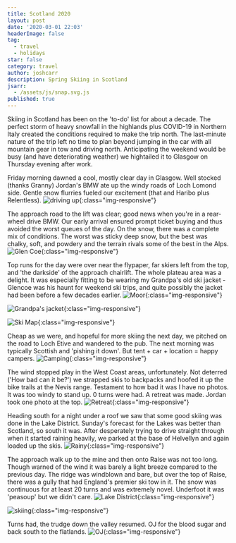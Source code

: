 ```yaml
---
title: Scotland 2020
layout: post
date: '2020-03-01 22:03'
headerImage: false
tag:
  - travel
  - holidays
star: false
category: travel
author: joshcarr
description: Spring Skiing in Scotland
jsarr:
  - /assets/js/snap.svg.js
published: true
---
```


<div markdown="1" class="contentCont" id="scroll">
Skiing in Scotland has been on the 'to-do' list for about a decade. The perfect storm of heavy snowfall in the highlands plus COVID-19 in Northern Italy created the conditions required to make the trip north. The last-minute nature of the trip left no time to plan beyond jumping in the car with all mountain gear in tow and driving north. Anticipating the weekend would be busy (and have deteriorating weather) we hightailed it to Glasgow on Thursday evening after work. 

Friday morning dawned a cool, mostly clear day in Glasgow. Well stocked (thanks Granny) Jordan's BMW ate up the windy roads of Loch Lomond side. Gentle snow flurries fueled our excitement (that and Haribo plus Relentless). 
![driving up](/assets/images/scotland/drive.jpg){:class="img-responsive"}

The approach road to the lift was clear; good news when you're in a rear-wheel drive BMW. Our early arrival ensured prompt ticket buying and thus avoided the worst queues of the day. On the snow, there was a complete mix of conditions. The worst was sticky deep snow, but the best was chalky, soft, and powdery and the terrain rivals some of the best in the Alps.
![Glen Coe](/assets/images/scotland/snowy.jpg){:class="img-responsive"}

 Top runs for the day were over near the flypaper, far skiers left from the top, and 'the darkside' of the approach chairlift. The whole plateau area was a delight. It was especially fitting to be wearing my Grandpa's old ski jacket - Glencoe was his haunt for weekend ski trips, and quite possibly the jacket had been before a few decades earlier.
![Moor](/assets/images/scotland/moor.jpg){:class="img-responsive"}

![Grandpa's jacket](/assets/images/scotland/grandpajacket.jpg){:class="img-responsive"}

![Ski Map](/assets/images/scotland/skimap.png){:class="img-responsive"}

Cheap as we were, and hopeful for more skiing the next day, we pitched on the road to Loch Etive and wandered to the pub. The next morning was typically Scottish and 'pishing it down'. But tent + car + location = happy campers.
![Camping](/assets/images/scotland/tent.jpg){:class="img-responsive"}

The wind stopped play in the West Coast areas, unfortunately. Not deterred ('How bad can it be?') we strapped skis to backpacks and hoofed it up the bike trails at the Nevis range. Testament to how bad it was I have no photos. It was too windy to stand up. 0 turns were had. A retreat was made. Jordan took one photo at the top.
![Retreat](/assets/images/scotland/retreat.jpg){:class="img-responsive"}

Heading south for a night under a roof we saw that some good skiing was done in the Lake District. Sunday's forecast for the Lakes was better than Scotland, so south it was. After desperately trying to drive straight through when it started raining heavily, we parked at the base of Helvellyn and again loaded up the skis.
![Rainy](/assets/images/scotland/rainy.jpg){:class="img-responsive"}

The approach walk up to the mine and then onto Raise was not too long. Though warned of the wind it was barely a light breeze compared to the previous day. The ridge was windblown and bare, but over the top of Raise, there was a gully that had England's premier ski tow in it. The snow was continuous for at least 20 turns and was extremely novel. Underfoot it was 'peasoup' but we didn't care.
![Lake District](/assets/images/scotland/helvelyn.jpg){:class="img-responsive"}

![skiing](/assets/images/scotland/raise.JPG){:class="img-responsive"}

Turns had, the trudge down the valley resumed. OJ for the blood sugar and back south to the flatlands.
![OJ](/assets/images/scotland/OJ.jpg){:class="img-responsive"}


</div>
